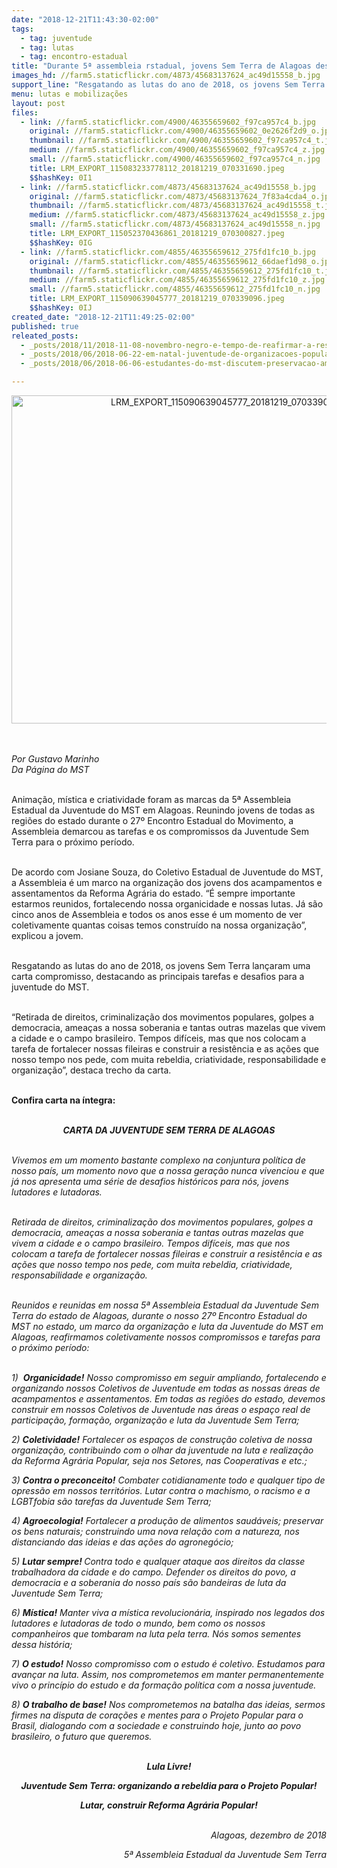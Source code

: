 ```yaml
---
date: "2018-12-21T11:43:30-02:00"
tags:
  - tag: juventude
  - tag: lutas
  - tag: encontro-estadual
title: "Durante 5ª assembleia rstadual, jovens Sem Terra de Alagoas desafios para 2019\n\n"
images_hd: //farm5.staticflickr.com/4873/45683137624_ac49d15558_b.jpg
support_line: "Resgatando as lutas do ano de 2018, os jovens Sem Terra lançaram uma carta compromisso, destacando as principais tarefas e desafios para a juventude do MST"
menu: lutas e mobilizações
layout: post
files:
  - link: //farm5.staticflickr.com/4900/46355659602_f97ca957c4_b.jpg
    original: //farm5.staticflickr.com/4900/46355659602_0e2626f2d9_o.jpg
    thumbnail: //farm5.staticflickr.com/4900/46355659602_f97ca957c4_t.jpg
    medium: //farm5.staticflickr.com/4900/46355659602_f97ca957c4_z.jpg
    small: //farm5.staticflickr.com/4900/46355659602_f97ca957c4_n.jpg
    title: LRM_EXPORT_115083233778112_20181219_070331690.jpeg
    $$hashKey: 0I1
  - link: //farm5.staticflickr.com/4873/45683137624_ac49d15558_b.jpg
    original: //farm5.staticflickr.com/4873/45683137624_7f83a4cda4_o.jpg
    thumbnail: //farm5.staticflickr.com/4873/45683137624_ac49d15558_t.jpg
    medium: //farm5.staticflickr.com/4873/45683137624_ac49d15558_z.jpg
    small: //farm5.staticflickr.com/4873/45683137624_ac49d15558_n.jpg
    title: LRM_EXPORT_115052370436861_20181219_070300827.jpeg
    $$hashKey: 0IG
  - link: //farm5.staticflickr.com/4855/46355659612_275fd1fc10_b.jpg
    original: //farm5.staticflickr.com/4855/46355659612_66daef1d98_o.jpg
    thumbnail: //farm5.staticflickr.com/4855/46355659612_275fd1fc10_t.jpg
    medium: //farm5.staticflickr.com/4855/46355659612_275fd1fc10_z.jpg
    small: //farm5.staticflickr.com/4855/46355659612_275fd1fc10_n.jpg
    title: LRM_EXPORT_115090639045777_20181219_070339096.jpeg
    $$hashKey: 0IJ
created_date: "2018-12-21T11:49:25-02:00"
published: true
releated_posts:
  - _posts/2018/11/2018-11-08-novembro-negro-e-tempo-de-reafirmar-a-resistencia-do-povo-brasileiro.md
  - _posts/2018/06/2018-06-22-em-natal-juventude-de-organizacoes-populares-realizam-intervencoes-artisticas.md
  - _posts/2018/06/2018-06-06-estudantes-do-mst-discutem-preservacao-ambiental-em-sobradinho-no-norte-da-bahia.md

---
```

<div>
<p style="text-align:center"><img alt="LRM_EXPORT_115090639045777_20181219_070339096.jpeg" height="525" src="//farm5.staticflickr.com/4855/46355659612_275fd1fc10_b.jpg" width="700" /></p>

<p><br />
<br />
<em>Por Gustavo Marinho<br />
Da P&aacute;gina do MST</em></p>

<p>&nbsp;&nbsp;&nbsp;&nbsp;&nbsp;&nbsp;&nbsp;&nbsp;&nbsp;&nbsp;&nbsp;&nbsp;&nbsp;&nbsp;&nbsp;&nbsp;<br />
Anima&ccedil;&atilde;o, m&iacute;stica e criatividade foram as marcas da 5&ordf; Assembleia Estadual da Juventude do MST em Alagoas. Reunindo jovens de todas as regi&otilde;es do estado durante o 27&ordm; Encontro Estadual do Movimento, a Assembleia demarcou as tarefas e os compromissos da Juventude Sem Terra para o pr&oacute;ximo per&iacute;odo.</p>

<p>&nbsp;&nbsp;&nbsp;&nbsp;&nbsp;&nbsp;&nbsp;&nbsp;&nbsp;&nbsp;&nbsp;<br />
De acordo com Josiane Souza, do Coletivo Estadual de Juventude do MST, a Assembleia &eacute; um marco na organiza&ccedil;&atilde;o dos jovens dos acampamentos e assentamentos da Reforma Agr&aacute;ria do estado. &ldquo;&Eacute; sempre importante estarmos reunidos, fortalecendo nossa organicidade e nossas lutas. J&aacute; s&atilde;o cinco anos de Assembleia e todos os anos esse &eacute; um momento de ver coletivamente quantas coisas temos constru&iacute;do na nossa organiza&ccedil;&atilde;o&rdquo;, explicou a jovem.</p>

<p>&nbsp;&nbsp;&nbsp;&nbsp;&nbsp;&nbsp;&nbsp;&nbsp;&nbsp;&nbsp;&nbsp;<br />
Resgatando as lutas do ano de 2018, os jovens Sem Terra lan&ccedil;aram uma carta compromisso, destacando as principais tarefas e desafios para a juventude do MST.</p>

<p>&nbsp;&nbsp;&nbsp;&nbsp;&nbsp;&nbsp;&nbsp;&nbsp;&nbsp;&nbsp;&nbsp;&nbsp;<br />
&ldquo;Retirada de direitos, criminaliza&ccedil;&atilde;o dos movimentos populares, golpes a democracia, amea&ccedil;as a nossa soberania e tantas outras mazelas que vivem a cidade e o campo brasileiro. Tempos dif&iacute;ceis, mas que nos colocam a tarefa de fortalecer nossas fileiras e construir a resist&ecirc;ncia e as a&ccedil;&otilde;es que nosso tempo nos pede, com muita rebeldia, criatividade, responsabilidade e organiza&ccedil;&atilde;o&rdquo;, destaca trecho da carta.</p>

<p><br />
<strong>Confira carta na &iacute;ntegra:</strong></p>

<p align="center"><br />
<strong><em>CARTA DA JUVENTUDE SEM TERRA DE ALAGOAS</em></strong></p>

<p><em>&nbsp;&nbsp;&nbsp;&nbsp;&nbsp;&nbsp;&nbsp;&nbsp;&nbsp;&nbsp;&nbsp;<br />
Vivemos em um momento bastante complexo na conjuntura pol&iacute;tica de nosso pa&iacute;s, um momento novo que a nossa gera&ccedil;&atilde;o nunca vivenciou e que j&aacute; nos apresenta uma s&eacute;rie de desafios hist&oacute;ricos para n&oacute;s, jovens lutadores e lutadoras.</em></p>

<p><em>&nbsp;&nbsp;&nbsp;&nbsp;&nbsp;&nbsp;&nbsp;&nbsp;&nbsp;&nbsp;&nbsp;<br />
Retirada de direitos, criminaliza&ccedil;&atilde;o dos movimentos populares, golpes a democracia, amea&ccedil;as a nossa soberania e tantas outras mazelas que vivem a cidade e o campo brasileiro. Tempos dif&iacute;ceis, mas que nos colocam a tarefa de fortalecer nossas fileiras e construir a resist&ecirc;ncia e as a&ccedil;&otilde;es que nosso tempo nos pede, com muita rebeldia, criatividade, responsabilidade e organiza&ccedil;&atilde;o.</em></p>

<p><br />
<em>Reunidos e reunidas em nossa 5&ordf; Assembleia Estadual da Juventude Sem Terra do estado de Alagoas, durante o nosso 27&ordm; Encontro Estadual do MST no estado, um marco da organiza&ccedil;&atilde;o e luta da Juventude do MST em Alagoas, reafirmamos coletivamente nossos compromissos e tarefas para o pr&oacute;ximo per&iacute;odo:</em></p>

<p>&nbsp;<br />
<em>1)&nbsp;&nbsp;</em><strong><em>Organicidade!</em></strong><em>&nbsp;Nosso compromisso em seguir ampliando, fortalecendo e organizando nossos Coletivos de Juventude em todas as nossas &aacute;reas de acampamentos e assentamentos. Em todas as regi&otilde;es do estado, devemos construir em nossos Coletivos de Juventude nas &aacute;reas o espa&ccedil;o real de participa&ccedil;&atilde;o, forma&ccedil;&atilde;o, organiza&ccedil;&atilde;o e luta da Juventude Sem Terra;</em></p>

<p><em>2)&nbsp;</em><strong><em>Coletividade!</em></strong><em>&nbsp;Fortalecer os espa&ccedil;os de constru&ccedil;&atilde;o coletiva de nossa organiza&ccedil;&atilde;o, contribuindo com o olhar da juventude na luta e realiza&ccedil;&atilde;o da Reforma Agr&aacute;ria Popular, seja nos Setores, nas Cooperativas e etc.;</em></p>

<p><em>3)&nbsp;</em><strong><em>Contra o preconceito!</em></strong><em>&nbsp;Combater cotidianamente todo e qualquer tipo de opress&atilde;o em nossos territ&oacute;rios. Lutar contra o machismo, o racismo e a LGBTfobia s&atilde;o tarefas da Juventude Sem Terra;</em></p>

<p><em>4)&nbsp;</em><strong><em>Agroecologia!</em></strong><em>&nbsp;Fortalecer a produ&ccedil;&atilde;o de alimentos saud&aacute;veis; preservar os bens naturais; construindo uma nova rela&ccedil;&atilde;o com a natureza, nos distanciando das ideias e das a&ccedil;&otilde;es do agroneg&oacute;cio;</em></p>

<p><em>5)&nbsp;</em><strong><em>Lutar sempre!&nbsp;</em></strong><em>Contra todo e qualquer ataque aos direitos da classe trabalhadora da cidade e do campo. Defender os direitos do povo, a democracia e a soberania do nosso pa&iacute;s s&atilde;o bandeiras de luta da Juventude Sem Terra;</em></p>

<p><em>6)&nbsp;</em><strong><em>M&iacute;stica!</em></strong><em>&nbsp;Manter viva a m&iacute;stica revolucion&aacute;ria, inspirado nos legados dos lutadores e lutadoras de todo o mundo, bem como os nossos companheiros que tombaram na luta pela terra. N&oacute;s somos sementes dessa hist&oacute;ria;</em></p>

<p><em>7)&nbsp;</em><strong><em>O estudo!</em></strong><em>&nbsp;Nosso compromisso com o estudo &eacute; coletivo. Estudamos para avan&ccedil;ar na luta. Assim, nos comprometemos em manter permanentemente vivo o princ&iacute;pio do estudo e da forma&ccedil;&atilde;o pol&iacute;tica com a nossa juventude.</em></p>

<p><em>8)&nbsp;</em><strong><em>O trabalho de base!</em></strong><em>&nbsp;Nos comprometemos na batalha das ideias, sermos firmes na disputa de cora&ccedil;&otilde;es e mentes para o Projeto Popular para o Brasil, dialogando com a sociedade e construindo hoje, junto ao povo brasileiro, o futuro que queremos.</em><br />
&nbsp;</p>
</div>

<p align="center"><strong><em>Lula Livre!</em></strong></p>

<p align="center"><strong><em>Juventude Sem Terra: organizando a rebeldia para o Projeto Popular!</em></strong></p>

<p align="center"><strong><em>Lutar, construir Reforma Agr&aacute;ria Popular!</em></strong></p>

<p align="right"><br />
<em>Alagoas, dezembro de 2018</em></p>

<p align="right"><em>5&ordf; Assembleia Estadual da Juventude Sem Terra</em></p>

